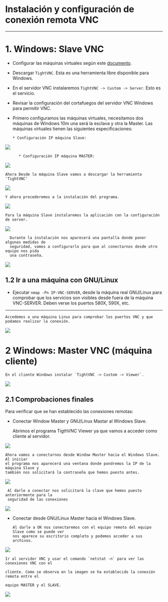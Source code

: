 # Instalación y configuración de conexión remota VNC
---
# 1. Windows: Slave VNC
* Configurar las máquinas virtuales según este [documento](../../global/configuracion/).
* Descargar `TightVNC`. Esta es una herramienta libre disponible para Windows.
* En el servidor VNC instalaremos `TightVNC -> Custom -> Server`. Esto es el servicio.
* Revisar la configuración del cortafuegos del servidor VNC Windows para permitir VNC.


* Primero configuramos las máquinas virtuales, necesitamos dos máquinas de Windows 10m una será la esclava y otra la Master. Las máquinas virtuales tienen las siguientes especificaciones:

      * Configuración IP máquina Slave:



![ ](11.png)



          * Configuración IP máquina MASTER:


![ ](12.png)


    Ahora Desde la máquina Slave vamos a descargar la herramienta 'TightVNC'

![](1-1.png)


    Y ahora procederemos a la instalación del programa.



![](1.png)


    Para la máquina Slave instalaremos la aplicación con la configuración de server.


![](2.png)


      Durante la instalación nos aparecerá una pantalla donde poner algunas medidas de
      seguridad, vamos a configurarlo para que al conectarnos desde otro equipo nos pida
      una contraseña.


![](3.png)



## 1.2 Ir a una máquina con GNU/Linux
* Ejecutar `nmap -Pn IP-VNC-SERVER`, desde la máquina real GNU/Linux para comprobar
que los servicios son visibles desde fuera de la máquina VNC-SERVER. Deben verse los puertos 580X, 590X, etc.
---

    Accedemos a una máquina Linux para comprobar los puertos VNC y que podamos realizar la conexión.

![](7.png)



# 2 Windows: Master VNC (máquina cliente)

    En el cliente Windows instalar `TightVNC -> Custom -> Viewer`.


![](4.png)



## 2.1 Comprobaciones finales

Para verificar que se han establecido las conexiones remotas:
* Conectar Window Master y GNU/Linux Mastar al Windows Slave.


    Abrimos el programa TigthVNC Viewer ya que vamos a acceder como cliente al servidor.


![](13.png)



    Ahora vamos a conectarnos desde Window Master hacia el Windows Slave. Al iniciar
    el programa nos aparecerá una ventana donde pondremos la IP de la máquina Slave y
    también nos solicitará la contraseña que hemos puesto antes.


![](6.png)


     Al darle a conectar nos solicitará la clave que hemos puesto anteriormente para la
     seguridad de las conexiones

![](9.png)


* Conectar desde GNU/Linux Master hacia el Windows Slave.

      Al darle a OK nos conectaremos con el equipo remoto del equipo Slave como se puede ver
      nos aparece su escritorio completo y podemos acceder a sus archivos.


![](10.png)




    Ir al servidor VNC y usar el comando `netstat -n` para ver las conexiones VNC con el

    cliente. Como se observa en la imagen se ha establecido la conexión remota entre el

    equipo MASTER y el SLAVE.


![](5.png)
